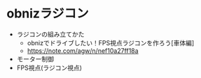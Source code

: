 # obnizラジコン

- ラジコンの組み立てかた
  - obnizでドライブしたい！FPS視点ラジコンを作ろう[車体編]
  - https://note.com/agw/n/nef10a27ff18a
- モーター制御
- FPS視点(ラジコン視点)
